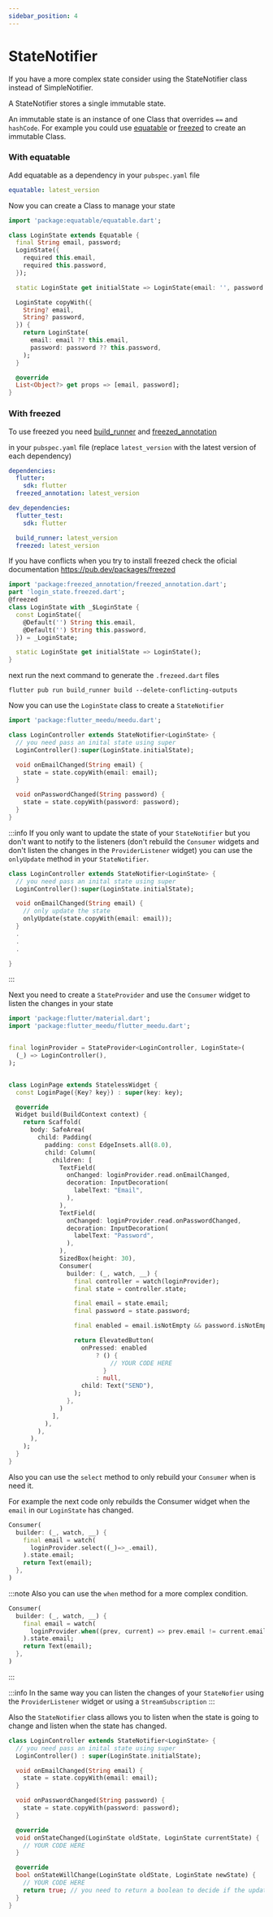 ```yaml
---
sidebar_position: 4
---
```


# StateNotifier
If you have a more complex state consider using the StateNotifier class instead of SimpleNotifier.

A StateNotifier stores a single immutable state.

An immutable state is an instance of one Class that overrides `==` and `hashCode`. For example you could use [equatable](https://pub.dev/packages/equatable) or [freezed](https://pub.dev/packages/freezed) to create an immutable Class.


### With equatable
Add equatable as a dependency in your `pubspec.yaml` file
```yaml
equatable: latest_version
```
Now you can create a Class to manage your state
```dart
import 'package:equatable/equatable.dart';

class LoginState extends Equatable {
  final String email, password;
  LoginState({
    required this.email,
    required this.password,
  });

  static LoginState get initialState => LoginState(email: '', password: '');

  LoginState copyWith({
    String? email,
    String? password,
  }) {
    return LoginState(
      email: email ?? this.email,
      password: password ?? this.password,
    );
  }

  @override
  List<Object?> get props => [email, password];
}
```

### With freezed
To use freezed you need [build_runner](https://pub.dev/packages/build_runner) and [freezed_annotation](https://pub.dev/packages/freezed_annotation)



in your `pubspec.yaml` file (replace `latest_version` with the latest version of each dependency)
```yaml
dependencies:
  flutter:
    sdk: flutter
  freezed_annotation: latest_version

dev_dependencies:
  flutter_test:
    sdk: flutter

  build_runner: latest_version
  freezed: latest_version
```

If you have conflicts when you try to install freezed check the oficial
documentation https://pub.dev/packages/freezed

```dart
import 'package:freezed_annotation/freezed_annotation.dart';
part 'login_state.freezed.dart';
@freezed
class LoginState with _$LoginState {
  const LoginState({
    @Default('') String this.email,
    @Default('') String this.password,
  }) = _LoginState;

  static LoginState get initialState => LoginState();
}
```

next run the next command to generate the `.frezeed.dart` files
```shell
flutter pub run build_runner build --delete-conflicting-outputs
```


Now you can use the `LoginState` class to create a `StateNotifier`
```dart
import 'package:flutter_meedu/meedu.dart';

class LoginController extends StateNotifier<LoginState> {
  // you need pass an inital state using super
  LoginController():super(LoginState.initialState);

  void onEmailChanged(String email) {
    state = state.copyWith(email: email);
  }

  void onPasswordChanged(String password) {
    state = state.copyWith(password: password);
  }
}
```
:::info
If you only want to update the state of your `StateNotifier` but you don't want to notify to the listeners (don't rebuild the `Consumer` widgets and don't listen the changes in the `ProviderListener` widget)
you can use the `onlyUpdate` method in your `StateNotifier`.

```dart {7}
class LoginController extends StateNotifier<LoginState> {
  // you need pass an inital state using super
  LoginController():super(LoginState.initialState);

  void onEmailChanged(String email) {
    // only update the state
    onlyUpdate(state.copyWith(email: email));
  }
  .
  .
  .

}
```
:::

Next you need to create a `StateProvider` and use the `Consumer` widget to listen the changes in your state

```dart
import 'package:flutter/material.dart';
import 'package:flutter_meedu/flutter_meedu.dart';


final loginProvider = StateProvider<LoginController, LoginState>(
  (_) => LoginController(),
);


class LoginPage extends StatelessWidget {
  const LoginPage({Key? key}) : super(key: key);

  @override
  Widget build(BuildContext context) {
    return Scaffold(
      body: SafeArea(
        child: Padding(
          padding: const EdgeInsets.all(8.0),
          child: Column(
            children: [
              TextField(
                onChanged: loginProvider.read.onEmailChanged,
                decoration: InputDecoration(
                  labelText: "Email",
                ),
              ),
              TextField(
                onChanged: loginProvider.read.onPasswordChanged,
                decoration: InputDecoration(
                  labelText: "Password",
                ),
              ),
              SizedBox(height: 30),
              Consumer(
                builder: (_, watch, __) {
                  final controller = watch(loginProvider);
                  final state = controller.state;

                  final email = state.email;
                  final password = state.password;

                  final enabled = email.isNotEmpty && password.isNotEmpty;

                  return ElevatedButton(
                    onPressed: enabled
                        ? () {
                            // YOUR CODE HERE
                          }
                        : null,
                    child: Text("SEND"),
                  );
                },
              )
            ],
          ),
        ),
      ),
    );
  }
}
```

Also you can use the `select` method to only rebuild your `Consumer` when is need it.

For example the next code only rebuilds the Consumer widget when the `email` in our `LoginState` has changed.

```dart {4}
Consumer(
  builder: (_, watch, __) {
    final email = watch(
      loginProvider.select((_)=>_.email),
    ).state.email;
    return Text(email);
  },
)
```

:::note
Also you can use the `when` method for a more complex condition.
```dart {4}
Consumer(
  builder: (_, watch, __) {
    final email = watch(
      loginProvider.when((prev, current) => prev.email != current.email),
    ).state.email;
    return Text(email);
  },
)
```
:::

:::info
In the same way you can listen the changes of your `StateNofier` using the `ProviderListener` widget or using a `StreamSubscription`
:::


Also the `StateNotifier` class allows you to listen when the state is going to change and listen when the state has changed.
```dart
class LoginController extends StateNotifier<LoginState> {
  // you need pass an inital state using super
  LoginController() : super(LoginState.initialState);

  void onEmailChanged(String email) {
    state = state.copyWith(email: email);
  }

  void onPasswordChanged(String password) {
    state = state.copyWith(password: password);
  }

  @override
  void onStateChanged(LoginState oldState, LoginState currentState) {
    // YOUR CODE HERE
  }

  @override
  bool onStateWillChange(LoginState oldState, LoginState newState) {
    // YOUR CODE HERE
    return true; // you need to return a boolean to decide if the update of the state is allowed
  }
}
```
